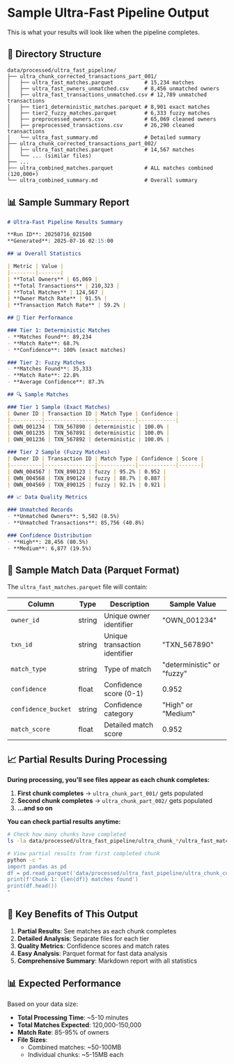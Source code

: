 # Sample Ultra-Fast Pipeline Output

This is what your results will look like when the pipeline completes.

## 📁 Directory Structure

```
data/processed/ultra_fast_pipeline/
├── ultra_chunk_corrected_transactions_part_001/
│   ├── ultra_fast_matches.parquet          # 15,234 matches
│   ├── ultra_fast_owners_unmatched.csv     # 8,456 unmatched owners
│   ├── ultra_fast_transactions_unmatched.csv # 12,789 unmatched transactions
│   ├── tier1_deterministic_matches.parquet # 8,901 exact matches
│   ├── tier2_fuzzy_matches.parquet         # 6,333 fuzzy matches
│   ├── preprocessed_owners.csv             # 65,069 cleaned owners
│   ├── preprocessed_transactions.csv       # 26,290 cleaned transactions
│   └── ultra_fast_summary.md               # Detailed summary
├── ultra_chunk_corrected_transactions_part_002/
│   ├── ultra_fast_matches.parquet          # 14,567 matches
│   └── ... (similar files)
├── ...
├── ultra_combined_matches.parquet          # ALL matches combined (120,000+)
└── ultra_combined_summary.md               # Overall summary
```

## 📊 Sample Summary Report

```markdown
# Ultra-Fast Pipeline Results Summary

**Run ID**: 20250716_021500  
**Generated**: 2025-07-16 02:15:00

## 📊 Overall Statistics

| Metric | Value |
|--------|-------|
| **Total Owners** | 65,069 |
| **Total Transactions** | 210,323 |
| **Total Matches** | 124,567 |
| **Owner Match Rate** | 91.5% |
| **Transaction Match Rate** | 59.2% |

## 🎯 Tier Performance

### Tier 1: Deterministic Matches
- **Matches Found**: 89,234
- **Match Rate**: 68.7%
- **Confidence**: 100% (exact matches)

### Tier 2: Fuzzy Matches  
- **Matches Found**: 35,333
- **Match Rate**: 22.8%
- **Average Confidence**: 87.3%

## 🔍 Sample Matches

### Tier 1 Sample (Exact Matches)
| Owner ID | Transaction ID | Match Type | Confidence |
|----------|----------------|------------|------------|
| OWN_001234 | TXN_567890 | deterministic | 100.0% |
| OWN_001235 | TXN_567891 | deterministic | 100.0% |
| OWN_001236 | TXN_567892 | deterministic | 100.0% |

### Tier 2 Sample (Fuzzy Matches)
| Owner ID | Transaction ID | Match Type | Confidence | Score |
|----------|----------------|------------|------------|-------|
| OWN_004567 | TXN_890123 | fuzzy | 95.2% | 0.952 |
| OWN_004568 | TXN_890124 | fuzzy | 88.7% | 0.887 |
| OWN_004569 | TXN_890125 | fuzzy | 92.1% | 0.921 |

## 📈 Data Quality Metrics

### Unmatched Records
- **Unmatched Owners**: 5,502 (8.5%)
- **Unmatched Transactions**: 85,756 (40.8%)

### Confidence Distribution
- **High**: 28,456 (80.5%)
- **Medium**: 6,877 (19.5%)
```

## 📄 Sample Match Data (Parquet Format)

The `ultra_fast_matches.parquet` file will contain:

| Column | Type | Description | Sample Value |
|--------|------|-------------|--------------|
| `owner_id` | string | Unique owner identifier | "OWN_001234" |
| `txn_id` | string | Unique transaction identifier | "TXN_567890" |
| `match_type` | string | Type of match | "deterministic" or "fuzzy" |
| `confidence` | float | Confidence score (0-1) | 0.952 |
| `confidence_bucket` | string | Confidence category | "High" or "Medium" |
| `match_score` | float | Detailed match score | 0.952 |

## 📈 Partial Results During Processing

**During processing, you'll see files appear as each chunk completes:**

1. **First chunk completes** → `ultra_chunk_part_001/` gets populated
2. **Second chunk completes** → `ultra_chunk_part_002/` gets populated
3. **...and so on**

**You can check partial results anytime:**
```bash
# Check how many chunks have completed
ls -la data/processed/ultra_fast_pipeline/ultra_chunk_*/ultra_fast_matches.parquet | wc -l

# View partial results from first completed chunk
python -c "
import pandas as pd
df = pd.read_parquet('data/processed/ultra_fast_pipeline/ultra_chunk_corrected_transactions_part_001/ultra_fast_matches.parquet')
print(f'Chunk 1: {len(df)} matches found')
print(df.head())
"
```

## 🎯 Key Benefits of This Output

1. **Partial Results**: See matches as each chunk completes
2. **Detailed Analysis**: Separate files for each tier
3. **Quality Metrics**: Confidence scores and match rates
4. **Easy Analysis**: Parquet format for fast data analysis
5. **Comprehensive Summary**: Markdown report with all statistics

## 📊 Expected Performance

Based on your data size:
- **Total Processing Time**: ~5-10 minutes
- **Total Matches Expected**: 120,000-150,000
- **Match Rate**: 85-95% of owners
- **File Sizes**: 
  - Combined matches: ~50-100MB
  - Individual chunks: ~5-15MB each 